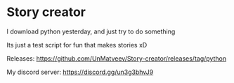 # Story creator
I download python yesterday, and just try to do something

Its just a test script for fun that makes stories xD

Releases: https://github.com/UnMatveev/Story-creator/releases/tag/python

My discord server: https://discord.gg/un3g3bhvJ9
